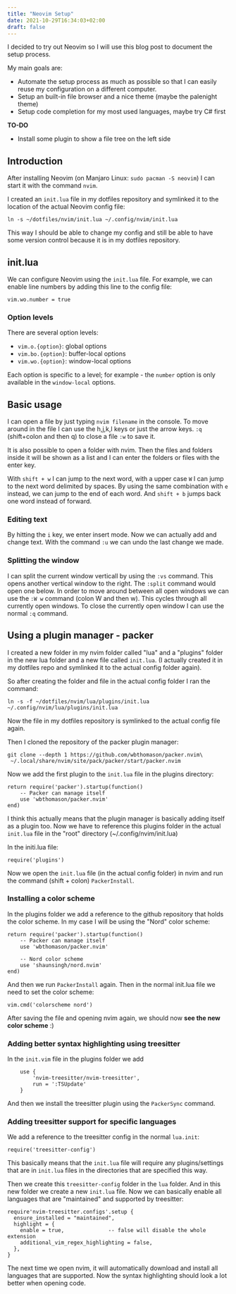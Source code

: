 ```yaml
---
title: "Neovim Setup"
date: 2021-10-29T16:34:03+02:00
draft: false
---
```


I decided to try out Neovim so I will use this blog post to document the setup process.

My main goals are:

* Automate the setup process as much as possible so that I can easily reuse my configuration on a different computer.
* Setup an built-in file browser and a nice theme (maybe the palenight theme)
* Setup code completion for my most used languages, maybe try C# first

**TO-DO**

* Install some plugin to show a file tree on the left side

## Introduction

After installing Neovim (on Manjaro Linux: `sudo pacman -S neovim`) I can start it with the command `nvim`. 

I created an `init.lua` file in my dotfiles repository and symlinked it to the location of the actual Neovim config file:

```
ln -s ~/dotfiles/nvim/init.lua ~/.config/nvim/init.lua
```

This way I should be able to change my config and still be able to have some version control because it is in my dotfiles repository.

## init.lua

We can configure Neovim using the `init.lua` file. For example, we can enable line numbers by adding this line to the config file:

```
vim.wo.number = true
```

### Option levels

There are several option levels:

* `vim.o.{option}`: global options
* `vim.bo.{option}`: buffer-local options
* `vim.wo.{option}`: window-local options

Each option is specific to a level; for example - the `number` option is only available in the `window-local` options.

## Basic usage

I can open a file by just typing `nvim filename` in the console. To move around in the file I can use the h,j,k,l keys or just the arrow keys. `:q` (shift+colon and then q) to close a file `:w` to save it.

It is also possible to open a folder with nvim. Then the files and folders inside it will be shown as a list and I can enter the folders or files with the enter key.

With `shift + w` I can jump to the next word, with a upper case `W` I can jump to the next word delimited by spaces. By using the same combination with `e` instead, we can jump to the end of each word. And `shift + b` jumps back one word instead of forward.

### Editing text

By hitting the `i` key, we enter insert mode. Now we can actually add and change text. With the command `:u` we can undo the last change we made.

### Splitting the window

I can split the current window verticall by using the `:vs` command. This opens another vertical window to the right. The `:split` command would open one below. In order to move around between all open windows we can use the `:W w` command (colon W and then w). This cycles through all currently open windows. To close the currently open window I can use the normal `:q` command.

## Using a plugin manager - packer

I created a new folder in my nvim folder called "lua" and a "plugins" folder in the new lua folder and a new file called `init.lua`. (I actually created it in my dotfiles repo and symlinked it to the actual config folder again).

So after creating the folder and file in the actual config folder I ran the command:

```
ln -s -f ~/dotfiles/nvim/lua/plugins/init.lua ~/.config/nvim/lua/plugins/init.lua
```

Now the file in my dotfiles repository is symlinked to the actual config file again.

Then I cloned the repository of the packer plugin manager:

```
git clone --depth 1 https://github.com/wbthomason/packer.nvim\
 ~/.local/share/nvim/site/pack/packer/start/packer.nvim
```

Now we add the first plugin to the `init.lua` file in the plugins directory:

```
return require('packer').startup(function()
    -- Packer can manage itself
    use 'wbthomason/packer.nvim'
end)
```

I think this actually means that the plugin manager is basically adding itself as a plugin too. Now we have to reference this plugins folder in the actual `init.lua` file in the "root" directory (~/.config/nvim/init.lua)

In the initi.lua file:

```
require('plugins')
```

Now we open the `init.lua` file (in the actual config folder) in nvim and run the command (shift + colon) `PackerInstall`.

### Installing a color scheme

In the plugins folder we add a reference to the github repository that holds the color scheme. In my case I will be using the "Nord" color scheme:

```
return require('packer').startup(function()
    -- Packer can manage itself
    use 'wbthomason/packer.nvim'
    
    -- Nord color scheme
    use 'shaunsingh/nord.nvim'
end)
```

And then we run `PackerInstall` again. Then in the normal init.lua file we need to set the color scheme:

```
vim.cmd('colorscheme nord')
```

After saving the file and opening nvim again, we should now **see the new color scheme** :)

### Adding better syntax highlighting using treesitter

In the `init.vim` file in the plugins folder we add

```
    use {
        'nvim-treesitter/nvim-treesitter',
        run = ':TSUpdate'
    }
```

And then we install the treesitter plugin using the `PackerSync` command.

### Adding treesitter support for specific languages

We add a reference to the treesitter config in the normal `lua.init`:

```
require('treesitter-config')
```

This basically means that the `init.lua` file will require any plugins/settings that are in `init.lua` files in the directories that are specified this way.

Then we create this `treesitter-config` folder in the `lua` folder. And in this new folder we create a new `init.lua` file. Now we can basically enable all languages that are "maintained" and supported by treesitter:

```
require'nvim-treesitter.configs'.setup {
  ensure_installed = "maintained",
  highlight = {
    enable = true,              -- false will disable the whole extension
    additional_vim_regex_highlighting = false,
  },
}
```

The next time we open nvim, it will automatically download and install all languages that are supported. Now the syntax highlighting should look a lot better when opening code.
